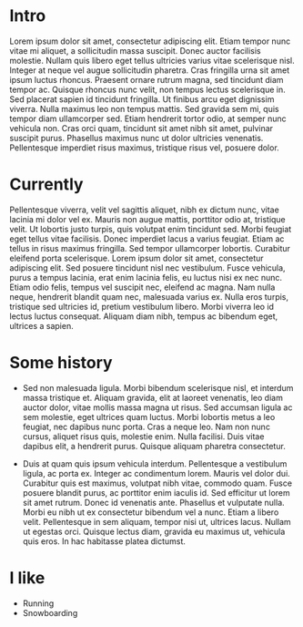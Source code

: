 
# Intro

Lorem ipsum dolor sit amet, consectetur adipiscing elit. Etiam tempor nunc vitae mi aliquet, a sollicitudin massa suscipit. Donec auctor facilisis molestie. Nullam quis libero eget tellus ultricies varius vitae scelerisque nisl. Integer at neque vel augue sollicitudin pharetra. Cras fringilla urna sit amet ipsum luctus rhoncus. Praesent ornare rutrum magna, sed tincidunt diam tempor ac. Quisque rhoncus nunc velit, non tempus lectus scelerisque in. Sed placerat sapien id tincidunt fringilla. Ut finibus arcu eget dignissim viverra. Nulla maximus leo non tempus mattis. Sed gravida sem mi, quis tempor diam ullamcorper sed. Etiam hendrerit tortor odio, at semper nunc vehicula non. Cras orci quam, tincidunt sit amet nibh sit amet, pulvinar suscipit purus. Phasellus maximus nunc ut dolor ultricies venenatis. Pellentesque imperdiet risus maximus, tristique risus vel, posuere dolor.

# Currently

Pellentesque viverra, velit vel sagittis aliquet, nibh ex dictum nunc, vitae lacinia mi dolor vel ex. Mauris non augue mattis, porttitor odio at, tristique velit. Ut lobortis justo turpis, quis volutpat enim tincidunt sed. Morbi feugiat eget tellus vitae facilisis. Donec imperdiet lacus a varius feugiat. Etiam ac tellus in risus maximus fringilla. Sed tempor ullamcorper lobortis. Curabitur eleifend porta scelerisque. Lorem ipsum dolor sit amet, consectetur adipiscing elit. Sed posuere tincidunt nisl nec vestibulum. Fusce vehicula, purus a tempus lacinia, erat enim lacinia felis, eu luctus nisi ex nec nunc. Etiam odio felis, tempus vel suscipit nec, eleifend ac magna. Nam nulla neque, hendrerit blandit quam nec, malesuada varius ex. Nulla eros turpis, tristique sed ultricies id, pretium vestibulum libero. Morbi viverra leo id lectus luctus consequat. Aliquam diam nibh, tempus ac bibendum eget, ultrices a sapien.

# Some history

- Sed non malesuada ligula. Morbi bibendum scelerisque nisl, et interdum massa tristique et. Aliquam gravida, elit at laoreet venenatis, leo diam auctor dolor, vitae mollis massa magna ut risus. Sed accumsan ligula ac sem molestie, eget ultrices quam luctus. Morbi lobortis metus a leo feugiat, nec dapibus nunc porta. Cras a neque leo. Nam non nunc cursus, aliquet risus quis, molestie enim. Nulla facilisi. Duis vitae dapibus elit, a hendrerit purus. Quisque aliquam pharetra consectetur.


- Duis at quam quis ipsum vehicula interdum. Pellentesque a vestibulum ligula, ac porta ex. Integer ac condimentum lorem. Mauris vel dolor dui. Curabitur quis est maximus, volutpat nibh vitae, commodo quam. Fusce posuere blandit purus, ac porttitor enim iaculis id. Sed efficitur ut lorem sit amet rutrum. Donec id venenatis ante. Phasellus et vulputate nulla. Morbi eu nibh ut ex consectetur bibendum vel a nunc. Etiam a libero velit. Pellentesque in sem aliquam, tempor nisi ut, ultrices lacus. Nullam ut egestas orci. Quisque lectus diam, gravida eu maximus ut, vehicula quis eros. In hac habitasse platea dictumst.




# I like

- Running
- Snowboarding
